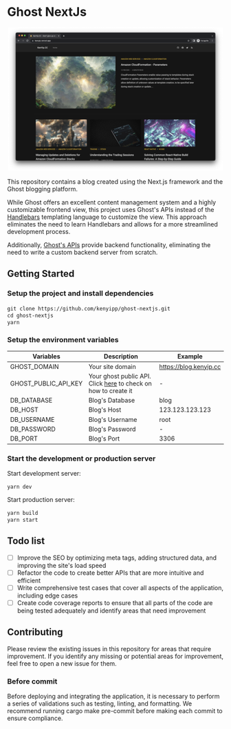 # Ghost NextJs

<p align="center">
	<a href="https://blog.kenyip.cc" target="_blank">
		<img src="./doc/demo.png" width="500" />
	</a>
</p>

This repository contains a blog created using the Next.js framework and the Ghost blogging platform. 

While Ghost offers an excellent content management system and a highly customizable frontend view, this project uses Ghost's APIs instead of the [Handlebars](https://ghost.org/docs/themes/#handlebars) templating language to customize the view. This approach eliminates the need to learn Handlebars and allows for a more streamlined development process. 

Additionally, [Ghost's APIs](https://ghost.org/docs/content-api/javascript) provide backend functionality, eliminating the need to write a custom backend server from scratch.

## Getting Started

### Setup the project and install dependencies
```
git clone https://github.com/kenyipp/ghost-nextjs.git
cd ghost-nextjs
yarn 
```

### Setup the environment variables

| Variables            | Description                                                                                               | Example                |
| -------------------- | --------------------------------------------------------------------------------------------------------- | ---------------------- |
| GHOST_DOMAIN         | Your site domain                                                                                          | https://blog.kenyip.cc |
| GHOST_PUBLIC_API_KEY | Your ghost public API. Click [here](https://ghost.org/docs/content-api/#key) to check on how to create it | -                      |
| DB_DATABASE          | Blog's Database                                                                                           | blog                   |
| DB_HOST              | Blog's Host                                                                                               | 123.123.123.123        |
| DB_USERNAME          | Blog's Username                                                                                           | root                   |
| DB_PASSWORD          | Blog's Password                                                                                           | -                      |
| DB_PORT              | Blog's Port                                                                                               | 3306                   |

### Start the development or production server

Start development server:
```
yarn dev
```

Start production server:
```
yarn build
yarn start
```

## Todo list
 - [ ] Improve the SEO by optimizing meta tags, adding structured data, and improving the site's load speed
 - [ ] Refactor the code to create better APIs that are more intuitive and efficient
 - [ ] Write comprehensive test cases that cover all aspects of the application, including edge cases
 - [ ] Create code coverage reports to ensure that all parts of the code are being tested adequately and identify areas that need improvement

## Contributing
Please review the existing issues in this repository for areas that require improvement.
If you identify any missing or potential areas for improvement, feel free to open a new issue for them.

### Before commit
Before deploying and integrating the application, it is necessary to perform a series of validations such as testing, linting, and formatting. We recommend running cargo make pre-commit before making each commit to ensure compliance.
